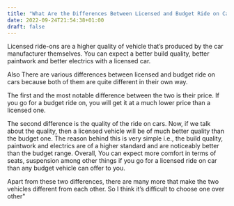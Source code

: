 ```yaml
---
title: "What Are the Differences Between Licensed and Budget Ride on Cars"
date: 2022-09-24T21:54:38+01:00
draft: false
---
```


Licensed ride-ons are a higher quality of vehicle that’s produced by the car manufacturer themselves. You can expect a better build quality, better paintwork and better electrics with a licensed car. 

Also There are various differences between licensed and budget ride on cars because both of them are quite different in their own way.

The first and the most notable difference between the two is their price. If you go for a budget ride on, you will get it at a much lower price than a licensed one.

The second difference is the quality of the ride on cars. Now, if we talk about the quality, then a licensed vehicle will be of much better quality than the budget one. The reason behind this is very simple i.e., the build quality, paintwork and electrics are of a higher standard and are noticeably better than the budget range. Overall, You can expect more comfort in terms of seats, suspension among other things if you go for a licensed ride on car than any budget vehicle can offer to you.

Apart from these two differences, there are many more that make the two vehicles different from each other. So I think it’s difficult to choose one over other"